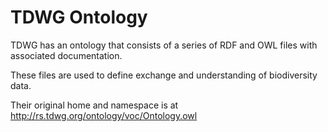 # TDWG Ontology

TDWG has an ontology that consists of a series of RDF and OWL files with associated documentation.

These files are used to define exchange and understanding of biodiversity data.

Their original home and namespace is at http://rs.tdwg.org/ontology/voc/Ontology.owl
